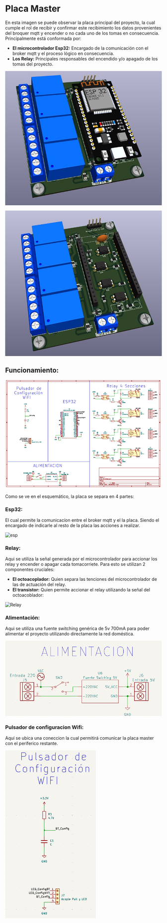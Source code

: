 # Placa Master

En esta imagen se puede observar la placa principal del proyecto, la cual cumple el rol de recibir y confirmar este recibimiento los datos provenientes del broquer mqtt y encender o no cada uno de los tomas en consecuencia.
Principalmente está conformada por:
* **El microcontrolador Esp32:** Encargado de la comunicación con el broker mqtt y el proceso lógico en consecuencia.
* **Los Relay:** Principales responsables del encendido y/o apagado de los tomas del proyecto.

![image](https://github.com/RodrigoSturm14/Zapatilla-Electronica-Remota-Z.E.R-/blob/main/Hardware/0.4/Imagen%203d%20con%20esp.jpg)

![image](https://github.com/RodrigoSturm14/Zapatilla-Electronica-Remota-Z.E.R-/blob/main/Hardware/0.4/Imagen%203d%20sin%20esp.jpg)

## Funcionamiento:

![img](https://github.com/RodrigoSturm14/Zapatilla-Electronica-Remota-Z.E.R-/blob/main/Hardware/0.4/Imagenes%20de%20Esquem%C3%A1tico/Esquem%C3%A1tico%20general.png)

Como se ve en el esquemático, la placa se separa en 4 partes:

### Esp32:

El cual permite la comunicacíon entre el broker mqtt y el la placa. Siendo el encargado de indicarle al resto de la placa las acciones a realizar.

![esp](https://github.com/RodrigoSturm14/Zapatilla-Electronica-Remota-Z.E.R-/blob/main/Hardware/0.4/Imagenes%20de%20Esquem%C3%A1tico/ESP32.png)

### Relay:

Aqui se utiliza la señal generada por el microcontrolador para accionar los relay y encender o apagar cada tomacorriete. 
Para esto se utilizan 2 componentes cruciales:
* **El octoacoplador:** Quien separa las tenciones del microcontrolador de las de actuación del relay.
* **El transistor:** Quien permite accionar el relay utilizando la señal del octoacoblador:

![Relay](https://github.com/RodrigoSturm14/Zapatilla-Electronica-Remota-Z.E.R-/blob/main/Hardware/0.4/Imagenes%20de%20Esquem%C3%A1tico/Relay.png)

### Alimentación:
Aqui se utiliza una fuente switching genérica de 5v 700mA para poder alimentar el proyecto utilizando directamente la red doméstica.

![Alimen](https://github.com/RodrigoSturm14/Zapatilla-Electronica-Remota-Z.E.R-/blob/main/Hardware/0.4/Imagenes%20de%20Esquem%C3%A1tico/Alimentaci%C3%B3n.png)

### Pulsador de configuracion Wifi:
Aquí se ubica una coneccion la cual permitirá comunicar la placa master con el periferico restante.

![Pul](https://github.com/RodrigoSturm14/Zapatilla-Electronica-Remota-Z.E.R-/blob/main/Hardware/0.4/Imagenes%20de%20Esquem%C3%A1tico/Conecciones%20Perif%C3%A9rico.png)
